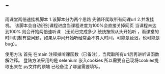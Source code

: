 # -
雨课堂两倍速挂机脚本
1.该脚本分为两个思路 先循环爬取所有网课url 
2.并发挂机。 该脚本会自动识别课程进度当课程进度为100%会直接关掉网页  当课程未达到100% 则会开始两倍速听课  （无论已完成多少 统统按照从头开始听 ，雨课堂的时间机制有些问题，如果从中间开始听经常会不算入时间，可能是延迟，也可能是bug）。


使用方法 首先 在main 注释掉听课函数（已备注），当爬取所有url后再讲听课函数解注释。
登陆方法采用的是 selenium 嵌入cookies 所以需要自己现将cookies提取出来在 py文件的顶端 已经备注了哪里需要填写。
